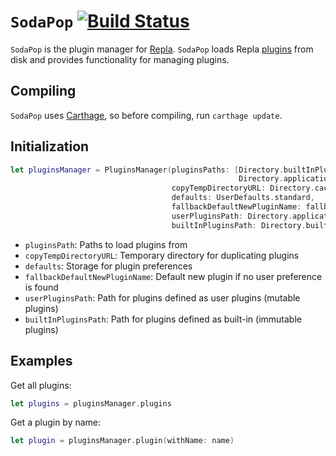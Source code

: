 # `SodaPop` [![Build Status](https://travis-ci.org/repla-app/SodaPop.svg?branch=master)](https://travis-ci.org/repla-app/SodaPop)

`SodaPop` is the plugin manager for [Repla](https://repla.app/). `SodaPop` loads Repla [plugins](https://repla.app/plugins/) from disk and provides functionality for managing plugins.

## Compiling

`SodaPop` uses [Carthage](https://github.com/Carthage/Carthage), so before compiling, run `carthage update`.

## Initialization

``` swift
let pluginsManager = PluginsManager(pluginsPaths: [Directory.builtInPlugins.path(),
                                                   Directory.applicationSupportPlugins.path()],
                                    copyTempDirectoryURL: Directory.caches.URL(),
                                    defaults: UserDefaults.standard,
                                    fallbackDefaultNewPluginName: fallbackDefaultNewPluginName,
                                    userPluginsPath: Directory.applicationSupportPlugins.path(),
                                    builtInPluginsPath: Directory.builtInPlugins.path())
```

- `pluginsPath`: Paths to load plugins from
- `copyTempDirectoryURL`: Temporary directory for duplicating plugins
- `defaults`: Storage for plugin preferences
- `fallbackDefaultNewPluginName`: Default new plugin if no user preference is found
- `userPluginsPath`: Path for plugins defined as user plugins (mutable plugins)
- `builtInPluginsPath`: Path for plugins defined as built-in (immutable plugins)

## Examples

Get all plugins:

``` swift
let plugins = pluginsManager.plugins
```

Get a plugin by name:

``` swift
let plugin = pluginsManager.plugin(withName: name)
```
